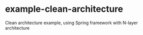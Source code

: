 # example-clean-architecture
Clean architecture example, using Spring framework with N-layer architecture
